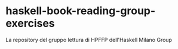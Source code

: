 # haskell-book-reading-group-exercises
La repository del gruppo lettura di HPFFP dell'Haskell Milano Group
